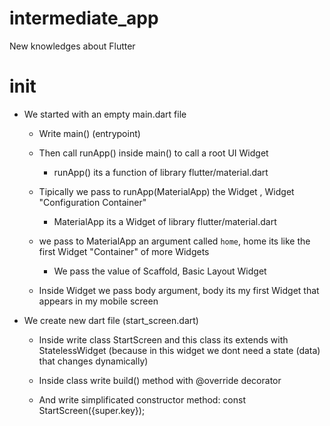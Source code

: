 # intermediate_app

New knowledges about Flutter

# init

* We started with an empty main.dart file
    * Write main() <function> (entrypoint)
    * Then call runApp() inside main() to call a root UI Widget
        * runApp() its a function of library flutter/material.dart
    * Tipically we pass to runApp(MaterialApp) the Widget <MaterialApp>, Widget "Configuration Container"
        * MaterialApp its a Widget of library flutter/material.dart
    
    * <In this case> we pass to MaterialApp an argument called `home`, home its like the first Widget "Container" of more Widgets
        * We pass the value of Scaffold, Basic Layout Widget 

    * Inside <Scaffold> Widget we pass body argument, body its my first Widget that appears in my mobile screen   

* We create new dart file (start_screen.dart)
    * Inside write class StartScreen and this class its extends with StatelessWidget 
        (because in this widget we dont need a state (data) that changes dynamically)

    * Inside class write build() method with @override decorator

    * And write simplificated constructor method:
        const StartScreen({super.key});
    

